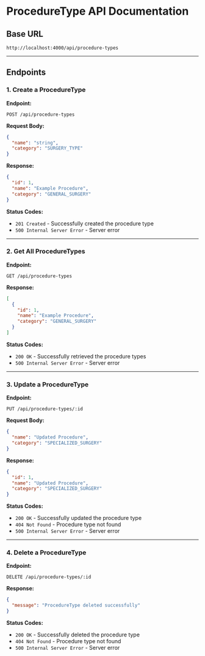 # ProcedureType API Documentation

## Base URL
```
http://localhost:4000/api/procedure-types
```

---
## Endpoints

### 1. Create a ProcedureType
**Endpoint:**
```
POST /api/procedure-types
```
**Request Body:**
```json
{
  "name": "string",
  "category": "SURGERY_TYPE"
}
```
**Response:**
```json
{
  "id": 1,
  "name": "Example Procedure",
  "category": "GENERAL_SURGERY"
}
```
**Status Codes:**
- `201 Created` - Successfully created the procedure type
- `500 Internal Server Error` - Server error

---

### 2. Get All ProcedureTypes
**Endpoint:**
```
GET /api/procedure-types
```
**Response:**
```json
[
  {
    "id": 1,
    "name": "Example Procedure",
    "category": "GENERAL_SURGERY"
  }
]
```
**Status Codes:**
- `200 OK` - Successfully retrieved the procedure types
- `500 Internal Server Error` - Server error

---

### 3. Update a ProcedureType
**Endpoint:**
```
PUT /api/procedure-types/:id
```
**Request Body:**
```json
{
  "name": "Updated Procedure",
  "category": "SPECIALIZED_SURGERY"
}
```
**Response:**
```json
{
  "id": 1,
  "name": "Updated Procedure",
  "category": "SPECIALIZED_SURGERY"
}
```
**Status Codes:**
- `200 OK` - Successfully updated the procedure type
- `404 Not Found` - Procedure type not found
- `500 Internal Server Error` - Server error

---

### 4. Delete a ProcedureType
**Endpoint:**
```
DELETE /api/procedure-types/:id
```
**Response:**
```json
{
  "message": "ProcedureType deleted successfully"
}
```
**Status Codes:**
- `200 OK` - Successfully deleted the procedure type
- `404 Not Found` - Procedure type not found
- `500 Internal Server Error` - Server error

